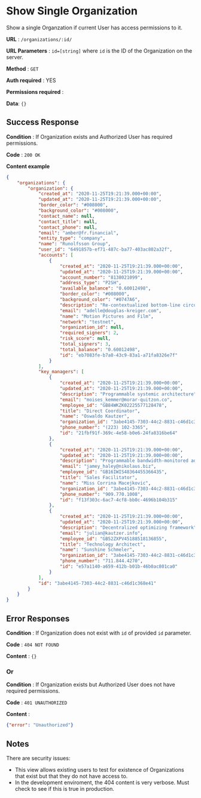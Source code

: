 # Show Single Organization

Show a single Organzation if current User has access permissions to it.

**URL** : `/organizations/:id/`

**URL Parameters** : `id=[string]` where `id` is the ID of the Organization on the
server.

**Method** : `GET`

**Auth required** : YES

**Permissions required** :

**Data**: `{}`

## Success Response

**Condition** : If Organization exists and Authorized User has required permissions.

**Code** : `200 OK`

**Content example**

```json
{
    "organizations": {
        "organization": {
            "created_at": "2020-11-25T19:21:39.000+00:00",
            "updated_at": "2020-11-25T19:21:39.000+00:00",
            "border_color": "#008000",
            "background_color": "#008000",
            "contact_name": null,
            "contact_title": null,
            "contact_phone": null,
            "email": "amber@fr.financial",
            "entity_type": "company",
            "name": "Runolfsson Group",
            "user_id": "6491857b-ef71-487c-ba77-403ac802a32f",
            "accounts": [
                {
                    "created_at": "2020-11-25T19:21:39.000+00:00",
                    "updated_at": "2020-11-25T19:21:39.000+00:00",
                    "account_number": "8138021099",
                    "address_type": "P2SH",
                    "available_balance": "0.60012498",
                    "border_color": "#008000",
                    "background_color": "#0747A6",
                    "description": "Re-contextualized bottom-line circuit",
                    "email": "adelle@douglas-kreiger.com",
                    "name": "Motion Pictures and Film",
                    "network": "testnet",
                    "organization_id": null,
                    "required_signers": 2,
                    "risk_score": null,
                    "total_signers": 3,
                    "total_balance": "0.60012498",
                    "id": "eb7083fe-b7a0-43c9-83a1-a71fa8326e7f"
                }
            ],
            "key_managers": [
                {
                    "created_at": "2020-11-25T19:21:39.000+00:00",
                    "updated_at": "2020-11-25T19:21:39.000+00:00",
                    "description": "Programmable systemic architecture",
                    "email": "moises_kemmer@morar-quitzon.co",
                    "employee_id": "GB84WKZK02225577128478",
                    "title": "Direct Coordinator",
                    "name": "Oswaldo Kautzer",
                    "organization_id": "3abe4145-7303-44c2-8831-c46d1c368e41",
                    "phone_number": "(223) 102-3365",
                    "id": "21fbf91f-369c-4e58-b0e6-24fa8316be64"
                },
                {
                    "created_at": "2020-11-25T19:21:39.000+00:00",
                    "updated_at": "2020-11-25T19:21:39.000+00:00",
                    "description": "Programmable bandwidth-monitored adapter",
                    "email": "jamey_haley@nikolaus.biz",
                    "employee_id": "GB16IWIS48364455366435",
                    "title": "Sales Facilitator",
                    "name": "Miss Corrina Macejkovic",
                    "organization_id": "3abe4145-7303-44c2-8831-c46d1c368e41",
                    "phone_number": "909.770.1008",
                    "id": "f13f303c-6ac7-4cf8-bb0c-4696b104b315"
                },
                {
                    "created_at": "2020-11-25T19:21:39.000+00:00",
                    "updated_at": "2020-11-25T19:21:39.000+00:00",
                    "description": "Decentralized optimizing framework",
                    "email": "julian@kautzer.info",
                    "employee_id": "GB52ZXPV45188518136855",
                    "title": "Technology Architect",
                    "name": "Sunshine Schmeler",
                    "organization_id": "3abe4145-7303-44c2-8831-c46d1c368e41",
                    "phone_number": "711.844.4270",
                    "id": "e57a1140-a659-412b-b01b-46b0ac801ca0"
                }
            ],
            "id": "3abe4145-7303-44c2-8831-c46d1c368e41"
        }
    }
}
```

## Error Responses

**Condition** : If Organization does not exist with `id` of provided `id` parameter.

**Code** : `404 NOT FOUND`

**Content** : `{}`


### Or

**Condition** : If Organization exists but Authorized User does not have required
permissions.

**Code** : `401 UNAUTHORIZED`

**Content** :

```json
{"error": "Unauthorized"}
```

## Notes

There are security issues:

* This view allows existing users to test for existence of Organizations that exist
    but that they do not have access to.
* In the development enviroment, the 404 content is very verbose. Must check to see  if this is true in production.
